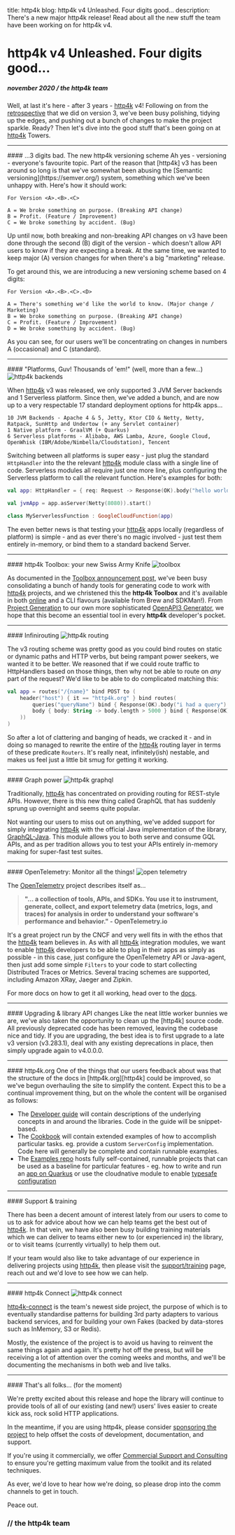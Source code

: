 title: http4k blog: http4k v4 Unleashed. Four digits good... 
description: There's a new major http4k release! Read about all the new stuff the team have been working on for http4k v4.

# http4k v4 Unleashed. Four digits good... 

##### november 2020 / the http4k team

Well, at last it's here - after 3 years - [http4k] v4! Following on from the [retrospective](/blog/retrospective_v3) that we did on version 3, we've been busy polishing, tidying up the edges, and pushing out a bunch of changes to make the project sparkle. Ready? Then let's dive into the good stuff that's been going on at [http4k] Towers.

<hr/>
#### ...3 digits bad. The new http4k versioning scheme
Ah yes - versioning - everyone's favourite topic. Part of the reason that [http4k] v3 has been around so long is that we've somewhat been abusing the [Semantic versioning](https://semver.org/) system, something which we've been unhappy with. Here's how it should work:

```text
For Version <A>.<B>.<C>

A = We broke something on purpose. (Breaking API change)
B = Profit. (Feature / Improvement)
C = We broke something by accident. (Bug)
```

Up until now, both breaking and non-breaking API changes on v3 have been done through the second (B) digit of the version - which doesn't allow API users to know if they are expecting a break. At the same time, we wanted to keep major (A) version changes for when there's a big "marketing" release.

To get around this, we are introducing a new versioning scheme based on 4 digits:
```text
For Version <A>.<B>.<C>.<D>

A = There's something we'd like the world to know. (Major change / Marketing)
B = We broke something on purpose. (Breaking API change)
C = Profit. (Feature / Improvement)
D = We broke something by accident. (Bug)
```

As you can see, for our users we'll be concentrating on changes in numbers A (occasional) and C (standard).

<hr/>
#### "Platforms, Guv! Thousands of 'em!" (well, more than a few...)

<img class="blogImage" src="./backends.png" alt="http4k backends"/>

When [http4k] v3 was released, we only supported 3 JVM Server backends and 1 Serverless platform. Since then, we've added a bunch, and are now up to a very respectable 17 standard deployment options for http4k apps...

```text
10 JVM Backends - Apache 4 & 5, Jetty, Ktor CIO & Netty, Netty, Ratpack, SunHttp and Undertow (+ any Servlet container)
1 Native platform - GraalVM (+ Quarkus)
6 Serverless platforms - Alibaba, AWS Lamba, Azure, Google Cloud, OpenWhisk (IBM/Adobe/Nimbella/Cloudstation), Tencent
```

Switching between all platforms is super easy - just plug the standard `HttpHandler` into the the relevant [http4k] module class with a single line of code. Serverless modules all require just one more line,  plus configuring the Serverless platform to call the relevant function. Here's examples for both:
```kotlin
val app: HttpHandler = { req: Request -> Response(OK).body("hello world!") }

val jvmApp = app.asServer(Netty(8080)).start()

class MyServerlessFunction : GoogleCloudFunction(app)
```

The even better news is that testing your [http4k] apps locally (regardless of platform) is simple - and as ever there's no magic involved - just test them entirely in-memory, or bind them to a standard backend Server.

<hr/>
#### http4k Toolbox: your new Swiss Army Knife

<img class="blogImage" src="./toolbox.png" alt="toolbox"/>

As documented in the [Toolbox announcement post](/blog/toolbox), we've been busy consolidating a bunch of handy tools for generating code to work with [http4k] projects, and we christened this the **http4k Toolbox** and it's available in both [online](https://toolbox.http4k.org) and a CLI flavours (available from Brew and SDKMan!). From [Project Generation](https://toolbox.httpk.org/project) to our own more sophisticated [OpenAPI3 Generator](https://toolbox.httpk.org/openapi), we hope that this become an essential tool in every **http4k** developer's pocket.

<hr/>
#### Infinirouting

<img class="blogImage" src="./routing.png" alt="http4k routing"/>

The v3 routing scheme was pretty good as you could bind routes on static or dynamic paths and HTTP verbs, but being rampant power seekers, we wanted it to be better. We reasoned that if we could route traffic to HttpHandlers based on those things, then why not be able to route on *any* part of the request? We'd like to be able to do complicated matching this:

```kotlin
val app = routes("/{name}" bind POST to (
    header("host") { it == "http4k.org" } bind routes(
        queries("queryName") bind { Response(OK).body("i had a query") },
        body { body: String -> body.length > 5000 } bind { Response(OK).body("I was long") }
    ))
)
```

So after a lot of clattering and banging of heads, we cracked it - and in doing so managed to rewrite the entire of the [http4k] routing layer in terms of these predicate `Routers`. It's really neat, infinitely(ish) nestable, and makes us feel just a little bit smug for getting it working.

<hr/>
#### Graph power
<img class="blogImage" src="./graphql.png" alt="http4k graphql"/>

Traditionally, [http4k] has concentrated on providing routing for REST-style APIs. However, there is this new thing called GraphQL that has suddenly sprung up overnight and seems quite popular. 

Not wanting our users to miss out on anything, we've added support for simply integrating [http4k] with the official Java implementation of the library, [GraphQL-Java](https://www.graphql-java.com/). This module allows you to both serve and consume GQL APIs, and as per tradition allows you to test your APIs entirely in-memory making for super-fast test suites.

<hr/>
#### OpenTelemetry: Monitor all the things!

<img class="blogImage" src="./opentelemetry.png" alt="open telemetry"/>

The [OpenTelemetry](https://opentelemetry.io/) project describes itself as...
> **"... a collection of tools, APIs, and SDKs. You use it to instrument, generate, collect, and export telemetry data (metrics, logs, and traces) for analysis in order to understand your software's performance and behavior." - OpenTelemetry.io**

It's a great project run by the CNCF and very well fits in with the ethos that the [http4k] team believes in. As with all [http4k] integration modules, we want to enable [http4k] developers to be able to plug in their apps as simply as possible - in this case, just configure the OpenTelemetry API or Java-agent, then just add some simple `Filters` to your code to start collecting Distributed Traces or Metrics. Several tracing schemes are supported, including Amazon XRay, Jaeger and Zipkin.

For more docs on how to get it all working, head over to the [docs](/guide/modules/opentelemetry).

<hr/>
#### Upgrading & library API changes
Like the neat little worker bunnies we are, we've also taken the opportunity to clean up the [http4k] source code. All previously deprecated code has been removed, leaving the codebase nice and tidy. If you are upgrading, the best idea is to first upgrade to a late v3 version (v3.283.1), deal with any existing deprecations in place, then simply upgrade again to v4.0.0.0.

<hr/>
#### http4k.org
One of the things that our users feedback about was that the structure of the docs in [http4k.org][http4k] could be improved, so we've begun overhauling the site to simplify the content. Expect this to be a continual improvement thing, but on the whole the content will be organised as follows:

- The [Developer guide](/guide) will contain descriptions of the underlying concepts in and around the libraries. Code in the guide will be snippet-based.
- The [Cookbook](/cookbook) will contain extended examples of how to accomplish particular tasks. eg. provide a custom `ServerConfig` implementation. Code here will generally be complete and contain runnable examples.
- The [Examples repo](https://github.com/http4k/examples) hosts fully self-contained, runnable projects that can be used as a baseline for particular features - eg. how to write and run an [app on Quarkus](https://github.com/http4k/examples/tree/master/quarkus) or use the cloudnative module to enable [typesafe configuration](https://github.com/http4k/examples/tree/master/typesafe-configuration)

<hr/>
#### Support & training

There has been a decent amount of interest lately from our users to come to us to ask for advice about how we can help teams get the best out of [http4k]. In that vein, we have also been busy building training materials which we can deliver to teams either new to (or experienced in) the library, or to visit teams (currently virtually) to help them out. 

If your team would also like to take advantage of our experience in delivering projects using [http4k], then please visit the [support/training](/support) page, reach out and we'd love to see how we can help.

<hr/>
#### http4k Connect

<img class="blogImage" src="./connect.png" alt="http4k connect"/>

[http4k-connect](http://github.com/http4k/http4k-connect) is the team's newest side project, the purpose of which is to eventually standardise patterns for building 3rd party adapters to various backend services, and for building your own Fakes (backed by data-stores such as InMemory, S3 or Redis). 

Mostly, the existence of the project is to avoid us having to reinvent the same things again and again. It's pretty hot off the press, but will be receiving a lot of attention over the coming weeks and months, and we'll be documenting the mechanisms in both web and live talks.

<hr/>
#### That's all folks... (for the moment)

We're pretty excited about this release and hope the library will continue to provide tools of all of our existing (and new!) users' lives easier to create kick ass, rock solid HTTP applications.

In the meantime, if you are using http4k, please consider [sponsoring the project](https://github.com/sponsors/http4k) to help offset the costs of development, documentation, and support. 

If you're using it commercially, we offer [Commercial Support and Consulting](https://www.http4k.org/support/#commercial_support_consulting) to ensure you're getting maximum value from the toolkit and its related techniques.

As ever, we'd love to hear how we're doing, so please drop into the comm channels to get in touch.

Peace out.

### // the http4k team

[http4k]: https://http4k.org
